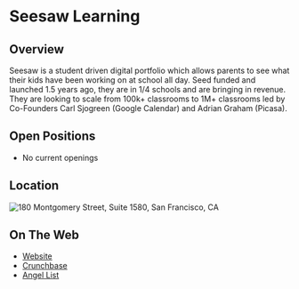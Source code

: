 # Seesaw Learning
## Overview
Seesaw is a student driven digital portfolio which allows parents to see what their kids have been working on at school all day. Seed funded and launched 1.5 years ago, they are in 1/4 schools and are bringing in revenue. They are looking to scale from 100k+ classrooms to 1M+ classrooms led by Co-Founders Carl Sjogreen (Google Calendar) and Adrian Graham (Picasa).

## Open Positions
+ No current openings

## Location
![180 Montgomery Street, Suite 1580, San Francisco, CA](https://maps.googleapis.com/maps/api/staticmap?center=180+Montgomery+Street,+Suite+1580,+San+Francisco,+CA&zoom=13&scale=false&size=600x300&maptype=roadmap&format=png&visual_refresh=true)  

## On The Web
+ [Website](http://web.seesaw.me/)
+ [Crunchbase](https://www.crunchbase.com/organization/seesaw-2)
+ [Angel List](https://angel.co/seesaw-4)
